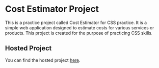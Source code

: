 # Cost Estimator Project

This is a practice project called Cost Estimator for CSS practice. It is a simple web application designed to estimate costs for various services or products. This project is created for the purpose of practicing CSS skills.

## Hosted Project

You can find the hosted project [here](https://cost-estimator-project.netlify.app/).